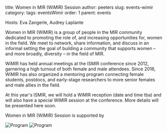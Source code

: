 title: Women in MIR (WiMIR) Session
author: peeters
slug: events-wimir
category:
tags: eventsWimir
order: 1
parent: events

Hosts: Eva Zangerle, Audrey Laplante

Women in MIR (WiMIR) is a group of people in the MIR community dedicated to promoting the role of, and increasing opportunities for, women in the field. We meet to network, share information, and discuss in an informal setting the goal of building a community that supports women – and more broadly, diversity – in the field of MIR.

WiMIR has held annual meetings at the ISMIR conference since 2012, garnering a high turnout of both female and male attendees. Since 2016, WiMIR has also organized a mentoring program connecting female students, postdocs, and early-stage researchers to more senior females and male allies in the field.

At this year's ISMIR, we will hold a WiMIR reception (date and time tba) and will also have a special WiMIR session at the conference. More details will be presented here soon. 

Women in MIR (WiMIR) Session is supported by

![Program]({filename}/images/sponsorship/wimir/CCRMA.jpg)
![Program]({filename}/images/sponsorship/wimir/Steinberg.png)
